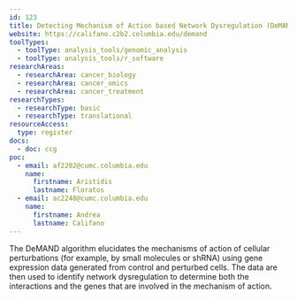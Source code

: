 ```yaml
---
id: 123
title: Detecting Mechanism of Action based Network Dysregulation (DeMAND)
website: https://califano.c2b2.columbia.edu/demand
toolTypes:
  - toolType: analysis_tools/genomic_analysis
  - toolType: analysis_tools/r_software
researchAreas:
  - researchArea: cancer_biology
  - researchArea: cancer_omics
  - researchArea: cancer_treatment
researchTypes:
  - researchType: basic
  - researchType: translational
resourceAccess:
  type: register
docs:
  - doc: ccg
poc:
  - email: af2202@cumc.columbia.edu
    name:
      firstname: Aristidis
      lastname: Floratos
  - email: ac2248@cumc.columbia.edu
    name:
      firstname: Andrea
      lastname: Califano
---
```

The DeMAND algorithm elucidates the mechanisms of action of cellular perturbations (for example, by small molecules or shRNA) using gene expression data generated from control and perturbed cells. The data are then used to identify network dysregulation to determine both the interactions and the genes that are involved in the mechanism of action.
